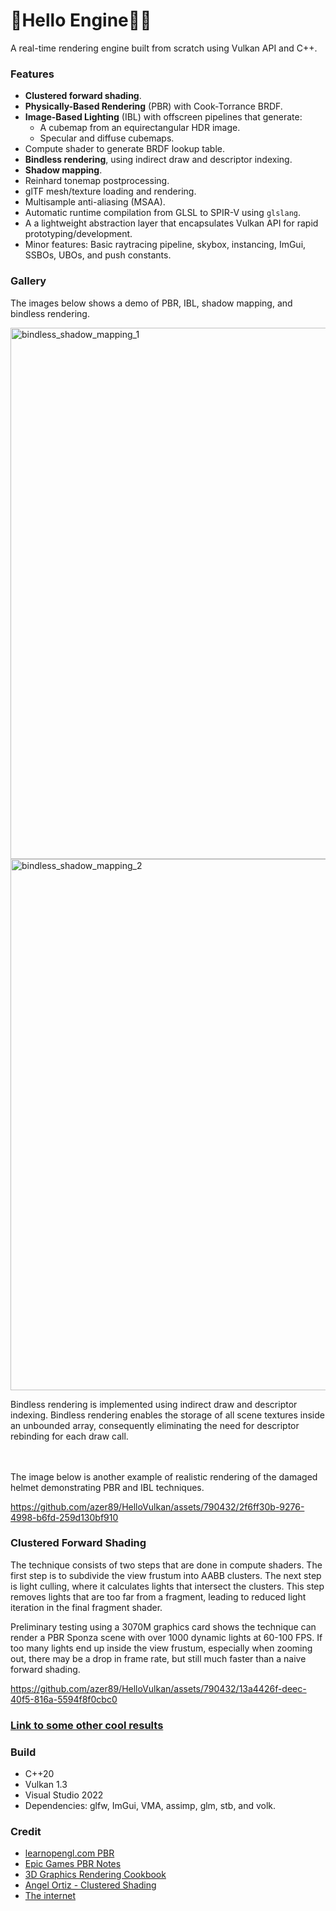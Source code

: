 # 🌋Hello Engine🖖🏽

A real-time rendering engine built from scratch using Vulkan API and C++.

### Features
* __Clustered forward shading__.
* __Physically-Based Rendering__ (PBR) with Cook-Torrance BRDF.
* __Image-Based Lighting__ (IBL) with offscreen pipelines that generate:
    * A cubemap from an equirectangular HDR image.
    * Specular and diffuse cubemaps.
* Compute shader to generate BRDF lookup table.
* __Bindless rendering__, using indirect draw and descriptor indexing.
* __Shadow mapping__.
* Reinhard tonemap postprocessing.
* glTF mesh/texture loading and rendering.
* Multisample anti-aliasing (MSAA).
* Automatic runtime compilation from GLSL to SPIR-V using `glslang`.
* A a lightweight abstraction layer that encapsulates Vulkan API for rapid prototyping/development.
* Minor features: Basic raytracing pipeline, skybox, instancing, ImGui, SSBOs, UBOs, and push constants.

### Gallery

The images below shows a demo of PBR, IBL, shadow mapping, and bindless rendering.

<img width="850" alt="bindless_shadow_mapping_1" src="https://github.com/azer89/HelloVulkan/assets/790432/c926d003-8df2-464e-a8f7-e04b66494214">

<img width="850" alt="bindless_shadow_mapping_2" src="https://github.com/azer89/HelloVulkan/assets/790432/7111e3f7-51e2-47fa-9fad-a0a19b4a1f1b">

Bindless rendering is implemented using indirect draw and descriptor indexing. Bindless rendering enables the storage of all scene textures inside an unbounded array, consequently eliminating the need for descriptor rebinding for each draw call.

</br>
</br>
The image below is another example of realistic rendering of the damaged helmet demonstrating PBR and IBL techniques.

https://github.com/azer89/HelloVulkan/assets/790432/2f6ff30b-9276-4998-b6fd-259d130bf910

### Clustered Forward Shading

The technique consists of two steps that are done in compute shaders. The first step is to subdivide the view frustum into AABB clusters.
The next step is light culling, where it calculates lights that intersect the clusters. This step removes lights that are too far from a fragment, leading to reduced light iteration in the final fragment shader.

Preliminary testing using a 3070M graphics card shows the technique can render a PBR Sponza scene with over 1000 dynamic lights at 60-100 FPS.
If too many lights end up inside the view frustum, especially when zooming out, there may be a drop in frame rate, but still much faster than a naive forward shading.

https://github.com/azer89/HelloVulkan/assets/790432/13a4426f-deec-40f5-816a-5594f8f0cbc0

### [Link to some other cool results](https://github.com/azer89/HelloVulkan/wiki/Gallery)

### Build
* C++20
* Vulkan 1.3
* Visual Studio 2022
* Dependencies: glfw, ImGui, VMA, assimp, glm, stb, and volk.

### Credit
* [learnopengl.com PBR](https://learnopengl.com/PBR/Theory)
* [Epic Games PBR Notes](https://blog.selfshadow.com/publications/s2013-shading-course/karis/s2013_pbs_epic_notes_v2.pdf)
* [3D Graphics Rendering Cookbook](https://github.com/PacktPublishing/3D-Graphics-Rendering-Cookbook)
* [Angel Ortiz - Clustered Shading](https://www.aortiz.me/2018/12/21/CG.html)
* [The internet](https://github.com/azer89/GraphicsResources)
